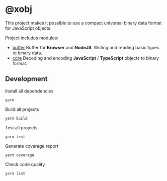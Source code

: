 # @xobj

This project makes it possible to use a compact universal binary data format for JavaScript objects.

Project includes modules:
- [buffer](packages/buffer) Buffer for **Browser** and **NodeJS**. Writing and reading basic types to binary data.
- [core](packages/core) Decoding and encoding **JavaScript** / **TypeScript** objects to binary format.

## Development
Install all dependencies
```shell
yarn
```

Build all projects
```shell
yarn build
```

Test all projects
```shell
yarn test
```

Generate coverage report
```shell
yarn coverage
```

Check code quality
```shell
yarn lint
```



